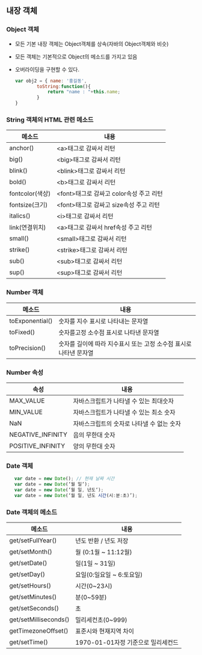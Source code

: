 ## 내장 객체

### Object 객체

- 모든 기본 내장 객체는 Object객체를 상속(자바의 Object객체와 비슷)
- 모든 객체는 기본적으로 Object의 메소드를 가지고 있음
- 오버라이딩을 구현할 수 있다.

    ```jsx
    var obj2 = { name: '홍길동',
    		toString:function(){
    			return "name : "+this.name;
    		}
    }
    ```

### String 객체의 HTML 관련 메소드
|메소드|내용|
|-----|------|
|anchor() |\<a>태그로 감싸서 리턴|
|big() |\<big>태그로 감싸서 리턴|
|blink()| \<blink>태그로 감싸서 리턴|
|bold()| \<b>태그로 감싸서 리턴|
|fontcolor(색상) |\<font>태그로 감싸고 color속성 주고 리턴|
|fontsize(크기)| \<font>태그로 감싸고 size속성 주고 리턴|
|italics() |\<i>태그로 감싸서 리턴|
|link(연결위치) |\<a>태그로 감싸서 href속성 주고 리턴|
|small()| \<small>태그로 감싸서 리턴|
|strike() |\<strike>태그로 감싸서 리턴|
|sub()| \<sub>태그로 감싸서 리턴|
|sup() |\<sup>태그로 감싸서 리턴|

### Number 객체
|메소드|내용|
|-----|-------------------|
|toExponential()|숫자를 지수 표시로 나타내는 문자열|
|toFixed()|숫자를고정 소수점 표시로 나타낸 문자열|
|toPrecision()|숫자를 길이에 따라 지수표시 또는 고정 소수점 표시로 나타낸 문자열|
### Number 속성
|속성|내용|
|---|---|
|MAX_VALUE|자바스크립트가 나타낼 수 있는 최대숫자|
|MIN_VALUE|자바스크립트가 나타낼 수 있는 최소 숫자|
|NaN|자바스크립트의 숫자로 나타낼 수 없는 숫자|
|NEGATIVE_INFINITY|음의 무한대 숫자|
|POSITIVE_INFINITY|양의 무한대 숫자|

### Date 객체
```jsx
   var date = new Date(); // 현재 날짜 시간
   var date = new Date(‘월 일‘);
   var date = new Date(‘월 일, 년도‘);
   var date = new Date(‘월 일, 년도 시간(시:분:초)’);
```

### Date 객체의 메소드
|메소드|내용|
|---|---|
|get/setFullYear()|년도 반환 / 년도 저장|
|get/setMonth()|월 (0:1월 ~ 11:12월)|
|get/setDate()|일(1일 ~ 31일)|
|get/setDay()|요일(0:일요일 ~ 6:토요일)|
|get/setHours()|시간(0~23시)|
|get/setMinutes()|분(0~59분)|
|get/setSeconds()|초|
|get/setMilliseconds()|밀리세컨초(0~999)|
|getTimezoneOffset()|표준시와 현재지역 차이|
|get/setTime()|1970-01-01자정 기준으로 밀리세컨드|
